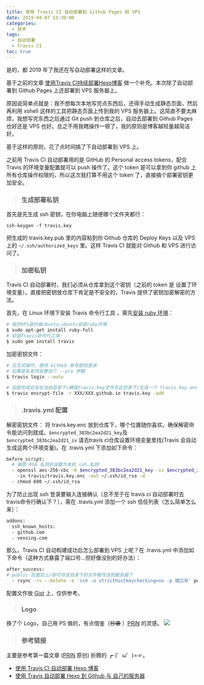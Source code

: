 ```yaml
---
title: 使用 Travis CI 自动部署到 Github Pages 和 VPS
date: 2019-04-07 13:30:00
categories:
  - 技术
tags:
  - 自动部署
  - Travis CI
toc: true
---
```


是的，都 2019 年了我还在写自动部署这样的文章。

基于之前的文章 [使用Travis CI持续部署Hexo博客](https://vensing.com/2019/01/25/Travis-CI/) 做一个补充。本次除了自动部署到 Github  Pages 上还部署到 VPS 服务器上。

原因说简单点就是：我不想每次本地写完点东西后，还得手动生成静态页面，然后再利用 xshell 这样的工具把静态页面上传到我的 VPS 服务器上。这简直不要太麻烦，我想写完东西之后通过 Git push 到仓库之后，自动去部署到 Github Pages 也好还是 VPS 也好。总之不用我瞎操作一顿了，我的原则是博客越轻量越简洁好。

基于这样的原则，花了点时间搞了下自动部署到 VPS 上。

之前用 Travis CI  自动部署用的是 GitHub 的 Personal access tokens，配合 Travis 的环境变量配置就可以 push 操作了。这个 token 是可以拿到你 github 上所有仓库操作权限的，所以这次我打算不用这个 token 了，直接搞个部署密钥更加安全。

<!-- more -->

> ### 生成部署私钥

首先是先生成 ssh 密钥，在你电脑上随便哪个文件夹都行：

```git
ssh-keygen -f travis.key 
```

把生成的 travis.key.pub 里的内容粘到你 Github 仓库的 Deploy Keys 以及 VPS 上的 `~/.ssh/authorized_keys` 里。这样 Travis CI 就能对 Github 和 VPS 进行访问了。


> ### 加密私钥

Travis CI 自动部署时，我们必须从仓库拿到这个密钥（之前的 token 是 设置了环境变量）。直接把密钥放仓库下肯定是不安全的，Travis 提供了密钥加密解密的方法。

首先，在 Linux 环境下安装 Travis 命令行工具 ，需先[安装 ruby 环境](http://www.ruby-lang.org/zh_cn/documentation/installation/)：

```sh
# 我的VPS装的是ubuntu,ubuntu安装ruby环境
$ sudo apt-get install ruby-full
# 安装Travis命令行工具
$ sudo gem install travis
```

加密密钥文件：

```sh
# 交互式操作，使用 GitHub 账号密码登录  
# 如果是私有项目要加个 --pro 参数 
$ travis login --auto 

# 加密完成后会在当前目录下(确保travis.key文件在此目录下)生成一个 travis.key.enc 文件  
$ travis encrypt-file -r XXX/XXX.github.io travis.key -add
```




> ### .travis.yml 配置

解密密钥文件：
将 travis.key.enc 放到仓库下，哪个位置随你喜欢，确保解密命令能访问到就成。`$encrypted_383bc2ea2d21_key`及`$encrypted_383bc2ea2d21_iv` 请去travis ci仓库设置环境变量里找(Travis 会自动生成这两个环境变量)。在 .travis.yml 下添加如下命令：

```sh
before_script:
  # 解密 RSA 私钥并设置为本机 ssh 私钥
  - openssl aes-256-cbc -K $encrypted_383bc2ea2d21_key -iv $encrypted_383bc2ea2d21_iv 
    -in travis/travis.key.enc -out ~/.ssh/id_rsa -d
  - chmod 600 ~/.ssh/id_rsa
```


为了防止出现 ssh 登录要输入连接确认（总不至于在 travis ci 自动部署时去travis命令行确认下？），需在 .travis.yml 添加一个 ssh 信任列表（怎么简单怎么来）：

```sh
addons:
  ssh_known_hosts:
  - github.com
  - vensing.com
```

那么，Travis CI 自动构建成功后怎么部署到 VPS 上呢？在 .travis.yml 中添加如下命令（这种方式暴露了端口号...但好像没别的好办法）：

```sh
after_success:
# public 后面加上/即可将该目录下的文件都传送到服务器了
  - rsync -rv --delete -e 'ssh -o stricthostkeychecking=no -p 端口号' public/ 用户@域名:/路径
```


配置文件放 [Gist](https://gist.github.com/vensing/0296bf555c794d4392c05c75ce00d17c) 上，仅供参考。

> ### Logo

换了个 Logo，自己用 PS 做的，有点借鉴（~~抄袭~~ ）[PRIN](https://blessing.studio) 的灵感。
![](/images/logo.png)

> ### 参考链接

主要是参考第一篇文章 ([PRIN](https://blessing.studio) 原创) 折腾的 ┏ (゜ω゜)=☞。

- [使用 Travis CI 自动部署 Hexo 博客](https://blessing.studio/deploy-hexo-blog-automatically-with-travis-ci/)
- [使用 Travis 自动部署 Hexo 到 Github 与 自己的服务器](https://segmentfault.com/a/1190000009054888)

